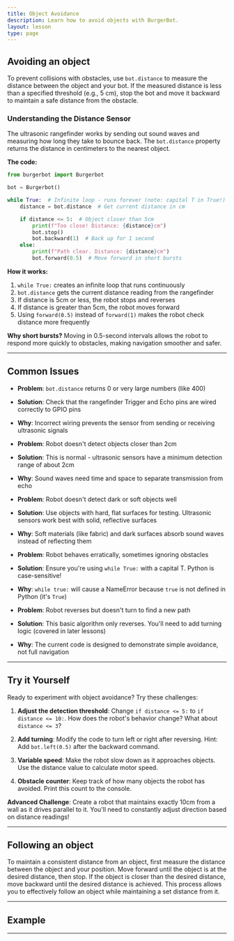 ```yaml
---
title: Object Avoidance
description: Learn how to avoid objects with BurgerBot.
layout: lesson
type: page
---
```


## Avoiding an object

To prevent collisions with obstacles, use `bot.distance` to measure the distance between the object and your bot. If the measured distance is less than a specified threshold (e.g., 5 cm), stop the bot and move it backward to maintain a safe distance from the obstacle.

### Understanding the Distance Sensor

The ultrasonic rangefinder works by sending out sound waves and measuring how long they take to bounce back. The `bot.distance` property returns the distance in centimeters to the nearest object.

**The code:**

```python
from burgerbot import Burgerbot

bot = Burgerbot()

while True:  # Infinite loop - runs forever (note: capital T in True!)
    distance = bot.distance  # Get current distance in cm

    if distance <= 5:  # Object closer than 5cm
        print(f"Too close! Distance: {distance}cm")
        bot.stop()
        bot.backward(1)  # Back up for 1 second
    else:
        print(f"Path clear. Distance: {distance}cm")
        bot.forward(0.5)  # Move forward in short bursts
```

**How it works:**

1. `while True:` creates an infinite loop that runs continuously
2. `bot.distance` gets the current distance reading from the rangefinder
3. If distance is 5cm or less, the robot stops and reverses
4. If distance is greater than 5cm, the robot moves forward
5. Using `forward(0.5)` instead of `forward(1)` makes the robot check distance more frequently

**Why short bursts?** Moving in 0.5-second intervals allows the robot to respond more quickly to obstacles, making navigation smoother and safer.

---

## Common Issues

- **Problem**: `bot.distance` returns 0 or very large numbers (like 400)
- **Solution**: Check that the rangefinder Trigger and Echo pins are wired correctly to GPIO pins
- **Why**: Incorrect wiring prevents the sensor from sending or receiving ultrasonic signals

- **Problem**: Robot doesn't detect objects closer than 2cm
- **Solution**: This is normal - ultrasonic sensors have a minimum detection range of about 2cm
- **Why**: Sound waves need time and space to separate transmission from echo

- **Problem**: Robot doesn't detect dark or soft objects well
- **Solution**: Use objects with hard, flat surfaces for testing. Ultrasonic sensors work best with solid, reflective surfaces
- **Why**: Soft materials (like fabric) and dark surfaces absorb sound waves instead of reflecting them

- **Problem**: Robot behaves erratically, sometimes ignoring obstacles
- **Solution**: Ensure you're using `while True:` with a capital T. Python is case-sensitive!
- **Why**: `while true:` will cause a NameError because `true` is not defined in Python (it's `True`)

- **Problem**: Robot reverses but doesn't turn to find a new path
- **Solution**: This basic algorithm only reverses. You'll need to add turning logic (covered in later lessons)
- **Why**: The current code is designed to demonstrate simple avoidance, not full navigation

---

## Try it Yourself

Ready to experiment with object avoidance? Try these challenges:

1. **Adjust the detection threshold**: Change `if distance <= 5:` to `if distance <= 10:`. How does the robot's behavior change? What about `distance <= 3`?

2. **Add turning**: Modify the code to turn left or right after reversing. Hint: Add `bot.left(0.5)` after the backward command.

3. **Variable speed**: Make the robot slow down as it approaches objects. Use the distance value to calculate motor speed.

4. **Obstacle counter**: Keep track of how many objects the robot has avoided. Print this count to the console.

**Advanced Challenge**: Create a robot that maintains exactly 10cm from a wall as it drives parallel to it. You'll need to constantly adjust direction based on distance readings!

---

## Following an object

To maintain a consistent distance from an object, first measure the distance between the object and your position. Move forward until the object is at the desired distance, then stop. If the object is closer than the desired distance, move backward until the desired distance is achieved. This process allows you to effectively follow an object while maintaining a set distance from it.

---

## Example 

<script src="https://gist.github.com/kevinmcaleer/750ca53e653f70aee0138abaa767f9fb.js"></script>

---
